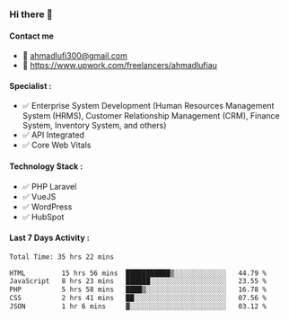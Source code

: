 ### Hi there 👋

#### Contact me 
- :email: ahmadlufi300@gmail.com
- 🔭 https://www.upwork.com/freelancers/ahmadlufiau

#### Specialist :
- ✅ Enterprise System Development (Human Resources Management System (HRMS), Customer Relationship Management (CRM), Finance System, Inventory System, and others)
- ✅ API Integrated
- ✅ Core Web Vitals

#### Technology Stack :

- ✅ PHP Laravel
- ✅ VueJS
- ✅ WordPress
- ✅ HubSpot

#### Last 7 Days Activity :
<!--START_SECTION:waka-->

```txt
Total Time: 35 hrs 22 mins

HTML         15 hrs 56 mins  ███████████▒░░░░░░░░░░░░░   44.79 %
JavaScript   8 hrs 23 mins   ██████░░░░░░░░░░░░░░░░░░░   23.55 %
PHP          5 hrs 58 mins   ████▒░░░░░░░░░░░░░░░░░░░░   16.78 %
CSS          2 hrs 41 mins   ██░░░░░░░░░░░░░░░░░░░░░░░   07.56 %
JSON         1 hr 6 mins     ▓░░░░░░░░░░░░░░░░░░░░░░░░   03.12 %
```

<!--END_SECTION:waka-->

<!--
**ahmadlufiau/ahmadlufiau** is a ✨ _special_ ✨ repository because its `README.md` (this file) appears on your GitHub profile.

Here are some ideas to get you started:

- 🔭 I’m currently working on ...
- 🌱 I’m currently learning ...
- 👯 I’m looking to collaborate on ...
- 🤔 I’m looking for help with ...
- 💬 Ask me about ...
- 📫 How to reach me: ...
- 😄 Pronouns: ...
- ⚡ Fun fact: ...
-->

